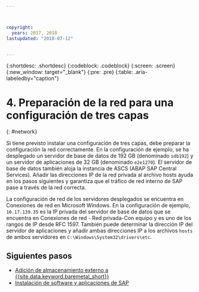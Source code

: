 ```yaml
---



copyright:
  years: 2017, 2018
lastupdated: "2018-07-12"


---
```


{:shortdesc: .shortdesc}
{:codeblock: .codeblock}
{:screen: .screen}
{:new_window: target="_blank"}
{:pre: .pre}
{:table: .aria-labeledby="caption"}

# 4. Preparación de la red para una configuración de tres capas
{: #network}

Si tiene previsto instalar una configuración de tres capas, debe preparar la configuración la red correctamente. En la configuración de ejemplo, se ha desplegado un servidor de base de datos de 192 GB (denominado `sdb192`) y un servidor de aplicaciones de 32 GB (denominado `e2e1270`). El servidor de base de datos también aloja la instancia de ASCS (ABAP SAP Central Services). Añadir las direcciones IP de la red privada al archivo hosts ayuda en los pasos siguientes y garantiza que el tráfico de red interno de SAP pase a través de la red correcta.

La configuración de red de los servidores desplegados se encuentra en Conexiones de red en Microsoft Windows. En la configuración de ejemplo, `10.17.139.35` es la IP privada del servidor de base de datos que se encuentra en Conexiones de red - Red privada-Con equipo y es uno de los rangos de IP desde RFC 1597. También puede determinar la dirección IP del servidor de aplicaciones y añadir ambas direcciones IP a los archivos `hosts` de ambos servidores en `C:\Windows\System32\drivers\etc`.

## Siguientes pasos

  * [Adición de almacenamiento externo a {{site.data.keyword.baremetal_short}}](/docs/infrastructure/sap-netweaver-ms-qrg/ms-provisioning-external-storage-to-your-server.html)
  * [Instalación de software y aplicaciones de SAP](/docs/infrastructure/sap-netweaver-ms-qrg/ms-installing-your-SAP-landscape.html)
